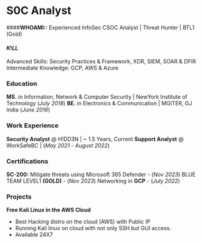 # S0C Analyst

####**WHOAMI::** Experienced InfoSec CSOC Analyst | Threat Hunter | BTL1 (Gold)

#### $K!LL$
Advanced Skills: Security Practices & Framework, XDR, SIEM, SOAR & DFIR
Intermediate Knowledge: GCP, AWS & Azure

### Education
**MS.** in Information, Network & Computer Security | NewYork Institute of Technology (_July 2018_)
**BE.** in Electronics & Communication | MGITER, GJ India (_June 2016_)

### Work Experience
**Security Analyst** @ H!DD3N | ~ 1.5 Years, Current
**Support Analyst** @ WorkSafeBC | (_May 2021_ - _August 2022_)

### Certifications
**SC-200:** Mitigate threats using Microsoft 365 Defender - (_Nov 2023_)
BLUE TEAM LEVEL1 **(GOLD)** - (_Nov 2023_)
Networking in **GCP** - (_July 2022_)

### Projects
**Free Kali Linux in the AWS Cloud**
 - Best Hacking distro on the cloud (AWS) with Public IP
 - Running Kali linux on cloud with not only SSH but GUI access.
 - Available 24X7
